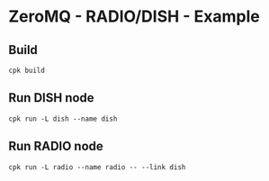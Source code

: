 # ZeroMQ - RADIO/DISH - Example

## Build

```shell
cpk build
```

## Run DISH node

```shell
cpk run -L dish --name dish
```

## Run RADIO node

```shell
cpk run -L radio --name radio -- --link dish
```
